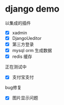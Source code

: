# django demo

以集成的插件
- [x] xadmin
- [x] DjangoUeditor
- [x] 第三方登录
- [x] mysql orm 生成数据
- [x] redis 缓存

正在测试中
- [x] 支付宝支付

bug修复
- [x] 图片显示问题

